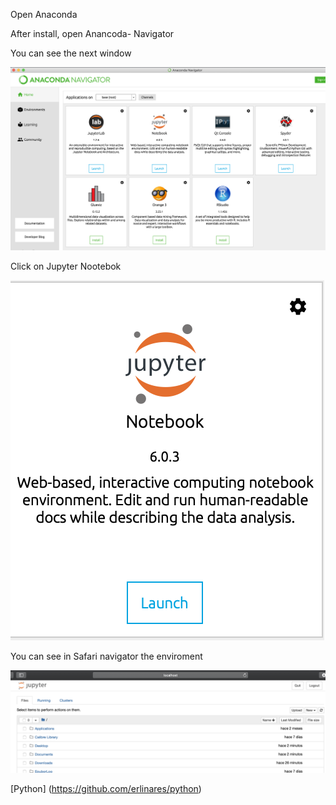 Open Anaconda

After install, open Anancoda- Navigator

You can see the next window

![Image description](https://github.com/erlinares/python/blob/master/python/images/anaconda.png)

Click on Jupyter Nootebok

 ![Image description](https://github.com/erlinares/python/blob/master/python/images/jupyter.png)

You can see in Safari navigator the enviroment

 ![Image description](https://github.com/erlinares/python/blob/master/python/images/jupyter_notebook.png)


[Python] (https://github.com/erlinares/python)


